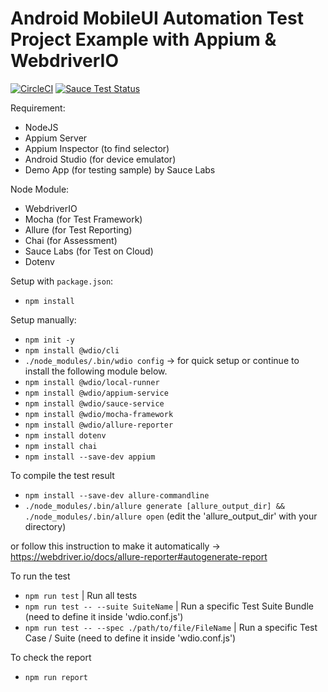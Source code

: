 # Android MobileUI Automation Test Project Example with Appium & WebdriverIO
[![CircleCI](https://dl.circleci.com/status-badge/img/gh/lynix28/android-mobileui-appium-wdio-example/tree/master.svg?style=shield)](https://dl.circleci.com/status-badge/redirect/gh/lynix28/android-mobileui-appium-wdio-example/tree/master)
[![Sauce Test Status](https://app.saucelabs.com/buildstatus/oauth-lynixizunia-7ba4e?auth=4a3b6b6e6d398d09897ca405bfb1f297)](https://app.saucelabs.com/u/oauth-lynixizunia-7ba4e)

Requirement:
- NodeJS
- Appium Server
- Appium Inspector (to find selector)
- Android Studio (for device emulator)
- Demo App (for testing sample) by Sauce Labs

Node Module:
- WebdriverIO
- Mocha (for Test Framework)
- Allure (for Test Reporting)
- Chai (for Assessment)
- Sauce Labs (for Test on Cloud)
- Dotenv

Setup with `package.json`:
- `npm install`

Setup manually:
- `npm init -y`
- `npm install @wdio/cli`
- `./node_modules/.bin/wdio config` -> for quick setup or continue to install the following module below.
- `npm install @wdio/local-runner`
- `npm install @wdio/appium-service`
- `npm install @wdio/sauce-service`
- `npm install @wdio/mocha-framework`
- `npm install @wdio/allure-reporter`
- `npm install dotenv`
- `npm install chai`
- `npm install --save-dev appium`

To compile the test result
- `npm install --save-dev allure-commandline`
- `./node_modules/.bin/allure generate [allure_output_dir] && ./node_modules/.bin/allure open` (edit the 'allure_output_dir' with your directory)

or follow this instruction to make it automatically -> https://webdriver.io/docs/allure-reporter#autogenerate-report

To run the test
- `npm run test` | Run all tests
- `npm run test -- --suite SuiteName` | Run a specific Test Suite Bundle (need to define it inside 'wdio.conf.js')
- `npm run test -- --spec ./path/to/file/FileName` | Run a specific Test Case / Suite (need to define it inside 'wdio.conf.js')

To check the report
- `npm run report`